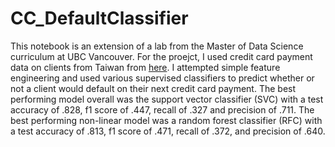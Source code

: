 # CC_DefaultClassifier

This notebook is an extension of a lab from the Master of Data Science curriculum at UBC Vancouver. For the proejct, I used credit card payment data on clients from Taiwan from [here](https://www.kaggle.com/datasets/uciml/default-of-credit-card-clients-dataset). I attempted simple feature engineering and used various supervised classifiers to predict whether or not a client would default on their next credit card payment. The best performing model overall was the support vector classifier (SVC) with a test accuracy of .828, f1 score of .447, recall of .327 and precision of .711. The best performing non-linear model was a random forest classifier (RFC) with a test accuracy of .813, f1 score of .471, recall of .372, and precision of .640.
